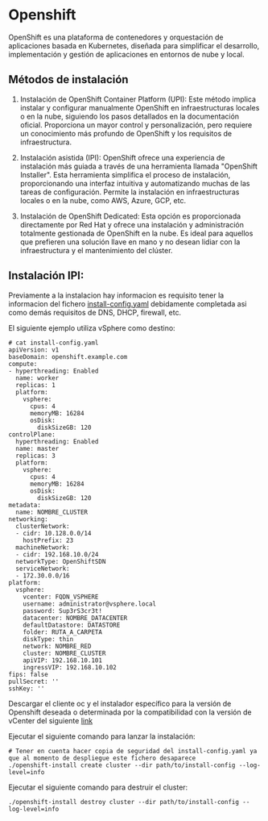 # Openshift

OpenShift es una plataforma de contenedores y orquestación de aplicaciones basada en Kubernetes, diseñada para simplificar el desarrollo, implementación y gestión de aplicaciones en entornos de nube y local.

## Métodos de instalación
1. Instalación de OpenShift Container Platform (UPI): Este método implica instalar y configurar manualmente OpenShift en infraestructuras locales o en la nube, siguiendo los pasos detallados en la documentación oficial. Proporciona un mayor control y personalización, pero requiere un conocimiento más profundo de OpenShift y los requisitos de infraestructura.

1. Instalación asistida (IPI): OpenShift ofrece una experiencia de instalación más guiada a través de una herramienta llamada "OpenShift Installer". Esta herramienta simplifica el proceso de instalación, proporcionando una interfaz intuitiva y automatizando muchas de las tareas de configuración. Permite la instalación en infraestructuras locales o en la nube, como AWS, Azure, GCP, etc.

1. Instalación de OpenShift Dedicated: Esta opción es proporcionada directamente por Red Hat y ofrece una instalación y administración totalmente gestionada de OpenShift en la nube. Es ideal para aquellos que prefieren una solución llave en mano y no desean lidiar con la infraestructura y el mantenimiento del clúster.

## Instalación IPI:
Previamente a la instalacion hay informacion es requisito tener la informacion del fichero [install-config.yaml](https://examples.openshift.pub/cluster-installation/vmware/ipi-proxy/#example-install-configyaml) debidamente completada asi como demás requisitos de DNS, DHCP, firewall, etc.

El siguiente ejemplo utiliza vSphere como destino:
```shell
# cat install-config.yaml
apiVersion: v1
baseDomain: openshift.example.com
compute:
- hyperthreading: Enabled
  name: worker
  replicas: 1
  platform:
    vsphere:
      cpus: 4
      memoryMB: 16284
      osDisk:
        diskSizeGB: 120
controlPlane:
  hyperthreading: Enabled
  name: master
  replicas: 3
  platform:
    vsphere:
      cpus: 4
      memoryMB: 16284
      osDisk:
        diskSizeGB: 120
metadata:
  name: NOMBRE_CLUSTER
networking:
  clusterNetwork:
  - cidr: 10.128.0.0/14
    hostPrefix: 23
  machineNetwork:
  - cidr: 192.168.10.0/24
  networkType: OpenShiftSDN
  serviceNetwork:
  - 172.30.0.0/16
platform:
  vsphere:
    vcenter: FQDN_VSPHERE
    username: administrator@vsphere.local
    password: Sup3rS3cr3t!
    datacenter: NOMBRE_DATACENTER
    defaultDatastore: DATASTORE
    folder: RUTA_A_CARPETA
    diskType: thin
    network: NOMBRE_RED
    cluster: NOMBRE_CLUSTER
    apiVIP: 192.168.10.101
    ingressVIP: 192.168.10.102
fips: false
pullSecret: ''
sshKey: ''
```

Descargar el cliente oc y el instalador específico para la versión de Openshift deseada o determinada por la compatibilidad con la versión de vCenter del siguiente [link](https://mirror.openshift.com/pub/openshift-v4/clients/ocp/)

Ejecutar el siguiente comando para lanzar la instalación:
```shell
# Tener en cuenta hacer copia de seguridad del install-config.yaml ya que al momento de despliegue este fichero desaparece
./openshift-install create cluster --dir path/to/install-config --log-level=info
```

Ejecutar el siguiente comando para destruir el cluster:
```shell
./openshift-install destroy cluster --dir path/to/install-config --log-level=info
```
